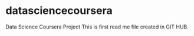 datasciencecoursera
===================

Data Science Coursera Project
This is first read me file created in GIT HUB.

